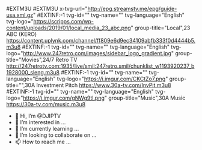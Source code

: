 #EXTM3U
#EXTM3U x-tvg-url="http://epg.streamstv.me/epg/guide-usa.xml.gz"
#EXTINF:-1 tvg-id="" tvg-name="" tvg-language="English" tvg-logo="https://scripps.com/wp-content/uploads/2019/01/local_media_23_abc.png" group-title="Local",23 ABC (KERO)
https://content.uplynk.com/channel/ff809e6d9ec34109abfb333f0d4444b5.m3u8
#EXTINF:-1 tvg-id="" tvg-name="" tvg-language="English" tvg-logo="http://www.247retro.com/images/sidebar_logo_gradient.jpg" group-title="Movies",24/7 Retro TV
http://247retrotv.com:1935/live/smil:247retro.smil/chunklist_w1193920237_b1928000_sleng.m3u8
#EXTINF:-1 tvg-id="" tvg-name="" tvg-language="English" tvg-logo="https://i.imgur.com/CKCtZo7.png" group-title="",30A Investment Pitch
https://www.30a-tv.com/InvPit.m3u8
#EXTINF:-1 tvg-id="" tvg-name="" tvg-language="English" tvg-logo="https://i.imgur.com/gNWg9tl.png" group-title="Music",30A Music
https://30a-tv.com/music.m3u8


- 👋 Hi, I’m @DJIPTV
- 👀 I’m interested in ...
- 🌱 I’m currently learning ...
- 💞️ I’m looking to collaborate on ...
- 📫 How to reach me ...

<!---
DJIPTV/DJIPTV is a ✨ special ✨ repository because its `README.md` (this file) appears on your GitHub profile.
You can click the Preview link to take a look at your changes.
--->

